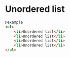 # Unordered list

```html
@example
<ul>
    <li>Unordered list</li>
    <li>Unordered list</li>
    <li>Unordered list</li>
    <li>Unordered list</li>
</ul>
```
